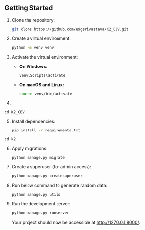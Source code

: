 

## Getting Started

1. Clone the repository:

    ```bash
    git clone https://github.com/e9gsrivastava/K2_CBV.git
    ```

2. Create a virtual environment:

    ```bash
    python -m venv venv
    ```

3. Activate the virtual environment:

    - **On Windows:**

        ```bash
        venv\Scripts\activate
        ```

    - **On macOS and Linux:**

        ```bash
        source venv/bin/activate
        ```

4.
```
cd K2_CBV
```

5. Install dependencies:

    ```bash
    pip install -r requirements.txt
    ```

```
cd k2
```


6. Apply migrations:

    ```bash
    python manage.py migrate
    ```

7. Create a superuser (for admin access):

    ```bash
    python manage.py createsuperuser
    ```

8. Run below command to generate random data:

    ```bash
    python manage.py utils
    ```

9. Run the development server:

    ```bash
    python manage.py runserver
    ```

   Your project should now be accessible at http://127.0.0.1:8000/.
